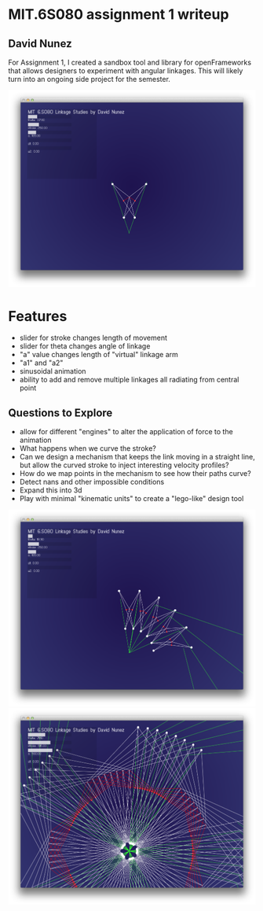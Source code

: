 # MIT.6S080 assignment 1 writeup
## David Nunez

For Assignment 1, I created a sandbox tool and library for openFrameworks that allows designers to experiment with angular linkages. This will likely turn into an ongoing side project for the semester.

![](./images/screenshot-1-1.png)

# Features

- slider for stroke changes length of movement
- slider for theta changes angle of linkage
- "a" value changes length of "virtual" linkage arm 
- "a1" and "a2" 
- sinusoidal animation
- ability to add and remove multiple linkages all radiating from central point 



## Questions to Explore

- allow for different "engines" to alter the application of force to the animation
- What happens when we curve the stroke?  	
- Can we design a mechanism that keeps the link moving in a straight line, but allow the curved stroke to inject interesting velocity profiles?
- How do we map points in the mechanism to see how their paths curve? 
- Detect nans and other impossible conditions
- Expand this into 3d
- Play with minimal "kinematic units" to create a "lego-like" design tool
	
![](./images/screenshot-1-2.png)
![](./images/screenshot-1-3.png)



